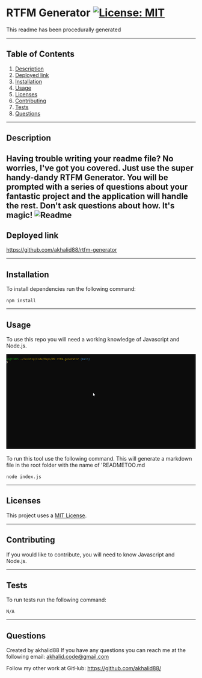# RTFM Generator  [![License: MIT](https://img.shields.io/badge/License-MIT-yellow.svg)](https://opensource.org/licenses/MIT) 
  This readme has been procedurally generated
  
  -----------------------
  ## Table of Contents
  1. [Description](#description)
  2. [Deployed link](#deployed-link)
  3. [Installation](#installation)
  4. [Usage](#usage)
  5. [Licenses](#licenses)
  6. [Contributing](#contributing)
  7. [Tests](#tests)
  8. [Questions](#questions)

  -----------------------
  ## Description
  Having trouble writing your readme file? No worries, I've got you covered. Just use the super handy-dandy RTFM Generator. You will be prompted with a series of questions about your fantastic project and the application will handle the rest. Don't ask questions about how. It's magic!
  ![Readme](readme/readme.gif)
  -----------------------
  ## Deployed link
  https://github.com/akhalid88/rtfm-generator

  -----------------------
  ## Installation
  To install dependencies run the following command:
  ```
  npm install
  ```

  -----------------------
  ## Usage
  To use this repo you will need a working knowledge of Javascript and Node.js. 

  ![Gif](readme/usage.gif)
  
  To run this tool use the following command. This will generate a markdown file in the root folder with the name of 'READMETOO.md

  ```
  node index.js
  ```
  
  -----------------------
  ## Licenses
  This project uses a [MIT License](https://opensource.org/licenses/MIT). 

  -----------------------
  ## Contributing
  If you would like to contribute, you will need to know Javascript and Node.js.

  -----------------------
  ## Tests
  To run tests run the following command:
  ```
  N/A
  ```

  -----------------------
  ## Questions
  Created by akhalid88
  If you have any questions you can reach me at the following email: [akhalid.code@gmail.com](mailto:akhalid.code@gmail.com)

  Follow my other work at GitHub: https://github.com/akhalid88/
  